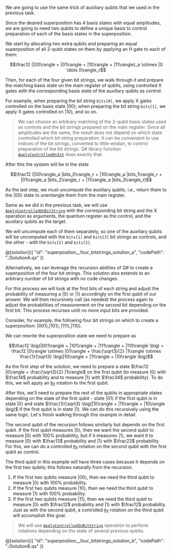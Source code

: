 We are going to use the same trick of auxiliary qubits that we used in the previous task.

Since the desired superposition has 4 basis states with equal amplitudes, we are going to need two qubits to define a unique basis to control preparation of each of the basis states in the superposition.

We start by allocating two extra qubits and preparing an equal superposition of all 2-qubit states on them by applying an H gate to each of them:

$$\frac12 (|00\rangle + |01\rangle + |10\rangle + |11\rangle)_a \otimes |0 \dots 0\rangle_r$$

Then, for each of the four given bit strings, we walk through it and prepare the matching basis state on the main register of qubits, using controlled X gates with the corresponding basis state of the auxiliary qubits as control.

For example, when preparing the bit string `bits[0]`, we apply X gates controlled on the basis state $|00\rangle$; when preparing the bit string `bits[1]`, we apply X gates controlled on $|10\rangle$, and so on.

> We can choose an arbitrary matching of the 2-qubit basis states used as controls and the bit strings prepared on the main register.
> Since all amplitudes are the same, the result does not depend on which state controlled which bit string preparation.
> It can be convenient to use indices of the bit strings, converted to little-endian, to control preparation of the bit strings.
> Q# library function [`ApplyControlledOnInt`](https://learn.microsoft.com/qsharp/api/qsharp-lang/microsoft.quantum.canon/applycontrolledonint) does exactly that.

After this the system will be in the state

$$\frac12 (|00\rangle_a |bits_0\rangle_r + |10\rangle_a |bits_1\rangle_r + |01\rangle_a |bits_2\rangle_r + |11\rangle_a |bits_3\rangle_r)$$

As the last step, we must uncompute the auxiliary qubits, i.e., return them to the $|00\rangle$ state to unentangle them from the main register.

Same as we did in the previous task, we will use [`ApplyControlledOnBitString`](https://learn.microsoft.com/qsharp/api/qsharp-lang/microsoft.quantum.canon/applycontrolledonbitstring) with the corresponding bit string and the X operation as arguments, the quantum register as the control, and the auxiliary qubits as the target.

We will uncompute each of them separately, so one of the auxiliary qubits will be uncomputed with the `bits[1]` and `bits[3]` bit strings as controls, and the other - with the `bits[2]` and `bits[3]`.

@[solution]({
    "id": "superposition__four_bitstrings_solution_a",
    "codePath": "./SolutionA.qs"
})

Alternatively, we can leverage the recursion abilities of Q# to create a superposition of the four bit strings.  This solution also extends to an arbitrary number of bit strings with no code changes.

For this process we will look at the first bits of each string and adjust the probability of measuring a $|0\rangle$ or $|1\rangle$ accordingly on the first qubit of our answer.  We will then recursively call (as needed) the process again to adjust the probabilities of measurement on the second bit depending on the first bit.  This process recurses until no more input bits are provided.

Consider, for example, the following four bit strings on which to create a superposition: $|001\rangle, |101\rangle, |111\rangle, |110\rangle$.

We can rewrite the superposition state we need to prepare as

$$\frac12 \big(|001\rangle + |101\rangle + |111\rangle + |110\rangle \big) = \frac12 |0\rangle \otimes |01\rangle + \frac{\sqrt3}{2} |1\rangle \otimes \frac{1}{\sqrt3} \big(|10\rangle + |11\rangle + |10\rangle \big)$$

As the first step of the solution, we need to prepare a state $\frac12 |0\rangle + \frac{\sqrt3}{2} |1\rangle$ on the first qubit (to measure $|0\rangle$ with $\frac14$ probability and to measure $|1\rangle$ with $\frac34$ probability).  To do this, we will apply an [`Ry`](https://learn.microsoft.com/qsharp/api/qsharp-lang/microsoft.quantum.intrinsic/ry) rotation to the first qubit.

After this, we'll need to prepare the rest of the qubits in appropriate states depending on the state of the first qubit - state $|01\rangle$ if the first qubit is in state $|0\rangle$ and state $\frac{1}{\sqrt3} \big(|10\rangle + |11\rangle + |10\rangle \big)$ if the first qubit is in state $|1\rangle$. We can do this recursively using the same logic. Let's finish walking through this example in detail.

The second qubit of the recursion follows similarly but depends on the first qubit.  If the first qubit measures $|0\rangle$, then we want the second qubit to measure $|0\rangle$ with 100% probability, but if it measures $|1\rangle$, we want it to measure $|0\rangle$ with $\frac13$ probability and $|1\rangle$ with $\frac23$ probability.  For this, we can do a controlled [`Ry`](https://learn.microsoft.com/qsharp/api/qsharp-lang/microsoft.quantum.intrinsic/ry) rotation on the second qubit with the first qubit as control.

The third qubit in this example will have three cases because it depends on the first two qubits; this follows naturally from the recursion.

1. If the first two qubits measure $|00\rangle$, then we need the third qubit to measure $|0\rangle$ with 100% probability.
2. If the first two qubits measure $|10\rangle$, then we need the third qubit to measure $|1\rangle$ with 100% probability.
3. If the first two qubits measure $|11\rangle$, then we need the third qubit to measure $|0\rangle$ with $\frac12$ probability and $|1\rangle$ with $\frac12$ probability.  Just as with the second qubit, a controlled [`Ry`](https://learn.microsoft.com/qsharp/api/qsharp-lang/microsoft.quantum.intrinsic/ry) rotation on the third qubit will accomplish this goal.

> We will use [`ApplyControlledOnBitString`](https://learn.microsoft.com/qsharp/api/qsharp-lang/microsoft.quantum.canon/applycontrolledonbitstring) operation to perform rotations depending on the state of several previous qubits.

@[solution]({
    "id": "superposition__four_bitstrings_solution_b",
    "codePath": "./SolutionB.qs"
})
